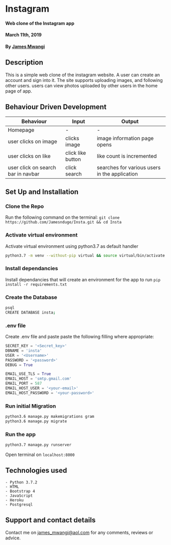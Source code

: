 # Instagram
#### Web clone of the Instagram app
#### March 11th, 2019
#### By **[James Mwangi](https://github.com/jamesnduge)**

## Description
This is a simple web clone of the instagram website. A user can create an account and sign into it. 
The site supports uploading images, and following other users. 
users can view photos uploaded by other users in the home page of app.

## Behaviour Driven Development
|Behaviour| Input | Output|
|---------|-------|-------|
|Homepage| - | -
|user clicks on  image| clicks image  | image information page opens
|user clicks on like | click like button | like count is incremented
|user click on search bar in navbar| click search| searches for various users in the application

## Set Up and Installation

### Clone the Repo
Run the following command on the terminal:
`git clone https://github.com/Jamesnduge/Insta.git && cd Insta`

### Activate virtual environment
Activate virtual environment using python3.7 as default handler
```bash
python3.7 -m venv --without-pip virtual && source virtual/bin/activate
```

### Install dependancies
Install dependancies that will create an environment for the app to run
`pip install -r requirements.txt`

### Create the Database
```bash
psql
CREATE DATABASE insta;
```
### .env file
Create .env file and paste paste the following filling where appropriate:
```python
SECRET_KEY = '<Secret_key>'
DBNAME = 'insta'
USER = '<Username>'
PASSWORD = '<password>'
DEBUG = True

EMAIL_USE_TLS = True
EMAIL_HOST = 'smtp.gmail.com'
EMAIL_PORT = 587
EMAIL_HOST_USER = '<your-email>'
EMAIL_HOST_PASSWORD = '<your-password>'
```
### Run initial Migration
```bash
python3.6 manage.py makemigrations gram
python3.6 manage.py migrate
```

### Run the app
```bash
python3.7 manage.py runserver
```
Open terminal on `localhost:8000`

## Technologies used
    - Python 3.7.2
    - HTML
    - Bootstrap 4
    - JavaScript
    - Heroku
    - Postgresql

## Support and contact details
Contact me on james_mwangi@aol.com for any comments, reviews or advice.